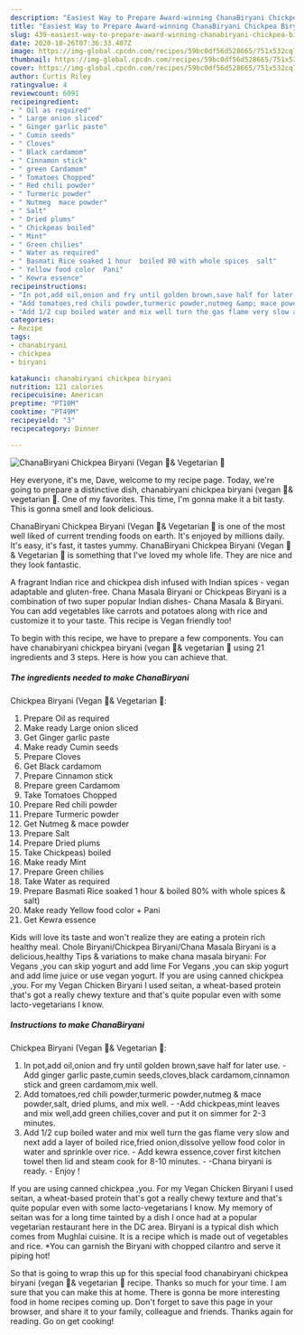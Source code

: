 ```yaml
---
description: "Easiest Way to Prepare Award-winning ChanaBiryani Chickpea Biryani (Vegan 🍃&amp;amp; Vegetarian 🌱"
title: "Easiest Way to Prepare Award-winning ChanaBiryani Chickpea Biryani (Vegan 🍃&amp;amp; Vegetarian 🌱"
slug: 439-easiest-way-to-prepare-award-winning-chanabiryani-chickpea-biryani-vegan-and-amp-vegetarian
date: 2020-10-26T07:36:33.407Z
image: https://img-global.cpcdn.com/recipes/59bc0df56d528665/751x532cq70/chanabiryani-chickpea-biryani-vegan-🍃-vegetarian-🌱-recipe-main-photo.jpg
thumbnail: https://img-global.cpcdn.com/recipes/59bc0df56d528665/751x532cq70/chanabiryani-chickpea-biryani-vegan-🍃-vegetarian-🌱-recipe-main-photo.jpg
cover: https://img-global.cpcdn.com/recipes/59bc0df56d528665/751x532cq70/chanabiryani-chickpea-biryani-vegan-🍃-vegetarian-🌱-recipe-main-photo.jpg
author: Curtis Riley
ratingvalue: 4
reviewcount: 6091
recipeingredient:
- " Oil as required"
- " Large onion sliced"
- " Ginger garlic paste"
- " Cumin seeds"
- " Cloves"
- " Black cardamom"
- " Cinnamon stick"
- " green Cardamom"
- " Tomatoes Chopped"
- " Red chili powder"
- " Turmeric powder"
- " Nutmeg  mace powder"
- " Salt"
- " Dried plums"
- " Chickpeas boiled"
- " Mint"
- " Green chilies"
- " Water as required"
- " Basmati Rice soaked 1 hour  boiled 80 with whole spices  salt"
- " Yellow food color  Pani"
- " Kewra essence"
recipeinstructions:
- "In pot,add oil,onion and fry until golden brown,save half for later use. Add ginger garlic paste,cumin seeds,cloves,black cardamom,cinnamon stick and green cardamom,mix well."
- "Add tomatoes,red chili powder,turmeric powder,nutmeg &amp; mace powder,salt, dried plums, and mix well. -Add chickpeas,mint leaves and mix well,add green chilies,cover and put it on simmer for 2-3 minutes."
- "Add 1/2 cup boiled water and mix well turn the gas flame very slow and next add a layer of boiled rice,fried onion,dissolve yellow food color in water and sprinkle over rice.  Add kewra essence,cover first kitchen towel then lid and steam cook for 8-10 minutes. -Chana biryani is ready. Enjoy !"
categories:
- Recipe
tags:
- chanabiryani
- chickpea
- biryani

katakunci: chanabiryani chickpea biryani 
nutrition: 121 calories
recipecuisine: American
preptime: "PT10M"
cooktime: "PT49M"
recipeyield: "3"
recipecategory: Dinner

---
```



![ChanaBiryani
Chickpea Biryani (Vegan 🍃&amp; Vegetarian 🌱](https://img-global.cpcdn.com/recipes/59bc0df56d528665/751x532cq70/chanabiryani-chickpea-biryani-vegan-🍃-vegetarian-🌱-recipe-main-photo.jpg)

Hey everyone, it's me, Dave, welcome to my recipe page. Today, we're going to prepare a distinctive dish, chanabiryani
chickpea biryani (vegan 🍃&amp; vegetarian 🌱. One of my favorites. This time, I'm gonna make it a bit tasty. This is gonna smell and look delicious.

ChanaBiryani
Chickpea Biryani (Vegan 🍃&amp; Vegetarian 🌱 is one of the most well liked of current trending foods on earth. It's enjoyed by millions daily. It's easy, it's fast, it tastes yummy. ChanaBiryani
Chickpea Biryani (Vegan 🍃&amp; Vegetarian 🌱 is something that I've loved my whole life. They are nice and they look fantastic.

A fragrant Indian rice and chickpea dish infused with Indian spices - vegan adaptable and gluten-free. Chana Masala Biryani or Chickpeas Biryani is a combination of two super popular Indian dishes- Chana Masala &amp; Biryani. You can add vegetables like carrots and potatoes along with rice and customize it to your taste. This recipe is Vegan friendly too!


To begin with this recipe, we have to prepare a few components. You can have chanabiryani
chickpea biryani (vegan 🍃&amp; vegetarian 🌱 using 21 ingredients and 3 steps. Here is how you can achieve that.

<!--inarticleads1-->

##### The ingredients needed to make ChanaBiryani
Chickpea Biryani (Vegan 🍃&amp; Vegetarian 🌱:

1. Prepare  Oil as required
1. Make ready  Large onion sliced
1. Get  Ginger garlic paste
1. Make ready  Cumin seeds
1. Prepare  Cloves
1. Get  Black cardamom
1. Prepare  Cinnamon stick
1. Prepare  green Cardamom
1. Take  Tomatoes Chopped
1. Prepare  Red chili powder
1. Prepare  Turmeric powder
1. Get  Nutmeg &amp; mace powder
1. Prepare  Salt
1. Prepare  Dried plums
1. Take  Chickpeas) boiled
1. Make ready  Mint
1. Prepare  Green chilies
1. Take  Water as required
1. Prepare  Basmati Rice soaked 1 hour &amp; boiled 80% with whole spices &amp; salt)
1. Make ready  Yellow food color + Pani
1. Get  Kewra essence


Kids will love its taste and won&#39;t realize they are eating a protein rich healthy meal. Chole Biryani/Chickpea Biryani/Chana Masala Biryani is a delicious,healthy Tips &amp; variations to make chana masala biryani: For Vegans ,you can skip yogurt and add lime For Vegans ,you can skip yogurt and add lime juice or use vegan yogurt. If you are using canned chickpea ,you. For my Vegan Chicken Biryani I used seitan, a wheat-based protein that&#39;s got a really chewy texture and that&#39;s quite popular even with some lacto-vegetarians I know. 

<!--inarticleads2-->

##### Instructions to make ChanaBiryani
Chickpea Biryani (Vegan 🍃&amp; Vegetarian 🌱:

1. In pot,add oil,onion and fry until golden brown,save half for later use. - Add ginger garlic paste,cumin seeds,cloves,black cardamom,cinnamon stick and green cardamom,mix well.
1. Add tomatoes,red chili powder,turmeric powder,nutmeg &amp; mace powder,salt, dried plums, and mix well. - -Add chickpeas,mint leaves and mix well,add green chilies,cover and put it on simmer for 2-3 minutes.
1. Add 1/2 cup boiled water and mix well turn the gas flame very slow and next add a layer of boiled rice,fried onion,dissolve yellow food color in water and sprinkle over rice.  - Add kewra essence,cover first kitchen towel then lid and steam cook for 8-10 minutes. - -Chana biryani is ready. - Enjoy !


If you are using canned chickpea ,you. For my Vegan Chicken Biryani I used seitan, a wheat-based protein that&#39;s got a really chewy texture and that&#39;s quite popular even with some lacto-vegetarians I know. My memory of seitan was for a long time tainted by a dish I once had at a popular vegetarian restaurant here in the DC area. Biryani is a typical dish which comes from Mughlai cuisine. It is a recipe which is made out of vegetables and rice. *You can garnish the Biryani with chopped cilantro and serve it piping hot! 

So that is going to wrap this up for this special food chanabiryani
chickpea biryani (vegan 🍃&amp; vegetarian 🌱 recipe. Thanks so much for your time. I am sure that you can make this at home. There is gonna be more interesting food in home recipes coming up. Don't forget to save this page in your browser, and share it to your family, colleague and friends. Thanks again for reading. Go on get cooking!
